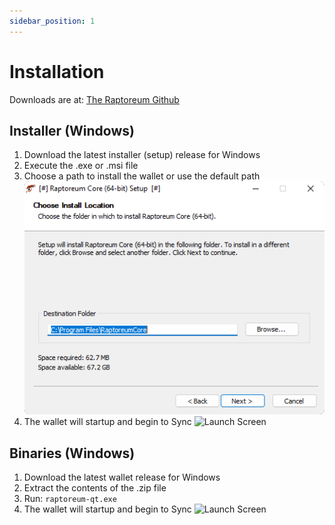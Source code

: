 ```yaml
---
sidebar_position: 1
---
```


# Installation

Downloads are at: [The Raptoreum Github](https://github.com/Raptor3um/raptoreum/releases)

## Installer (Windows)

1. Download the latest installer (setup) release for Windows
2. Execute the .exe or .msi file
3. Choose a path to install the wallet or use the default path
   ![Welcome Prompt](/img/wallets/gui/setup/setup_welcome.png)
4. The wallet will startup and begin to Sync
   ![Launch Screen](/img/wallets/gui/sertup/startup_splash.png)

## Binaries (Windows)

1. Download the latest wallet release for Windows
2. Extract the contents of the .zip file
3. Run: `raptoreum-qt.exe`
4. The wallet will startup and begin to Sync
   ![Launch Screen](/img/wallets/gui/sertup/startup_splash.png)
